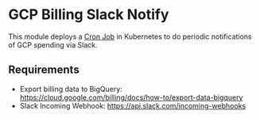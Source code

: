 # GCP Billing Slack Notify

This module deploys a
[Cron Job](https://kubernetes.io/docs/concepts/workloads/controllers/cron-jobs/) in Kubernetes to
do periodic notifications of GCP spending via Slack.

## Requirements

- Export billing data to BigQuery: https://cloud.google.com/billing/docs/how-to/export-data-bigquery
- Slack Incoming Webhook: https://api.slack.com/incoming-webhooks

